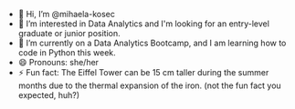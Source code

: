 - 👋 Hi, I’m @mihaela-kosec
- 👀 I’m interested in Data Analytics and I'm looking for an entry-level graduate or junior position. 
- 🌱 I’m currently on a Data Analytics Bootcamp, and I am learning how to code in Python this week.
- 😄 Pronouns: she/her
- ⚡ Fun fact: The Eiffel Tower can be 15 cm taller during the summer months due to the thermal expansion of the iron. (not the fun fact you expected, huh?)

<!---
mihaela-kosec/mihaela-kosec is a ✨ special ✨ repository because its `README.md` (this file) appears on your GitHub profile.
You can click the Preview link to take a look at your changes.
--->
